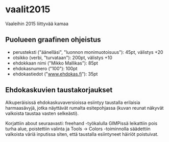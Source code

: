 # vaalit2015
Vaaleihin 2015 liittyvää kamaa


## Puolueen graafinen ohjeistus

 - perusteksti ("äänelläsi", "luonnon monimuotoisuus"): 45pt, välistys +20
 - otsikko (verbi, "turvataan"): 200pt, välistys +10
 - ehdokkaan nimi ("Mikko Mallikas"): 85pt
 - ehdokasnumero ("100"): 100pt
 - ehdokastiedot ("www.ehdokas.fi"): 35pt


## Ehdokaskuvien taustakorjaukset
Alkuperäisissä ehdokaskuvaversioissa esiintyy taustalla erilaisia harmaasävyjä, jotka näyttävät rumalta esitepohjassa (kuvan reunat näkyvät valkoista taustaa vasten selkeästi).

Korjattiin about seuraavasti: freehand -työkalulla GIMPissä leikattiin pois turha alue, poistettiin valinta ja Tools -> Colors -toiminnolla säädettiin valkoista väriä inputissa siten, että taustalla esiintyneet häiriöt poistuivat.
